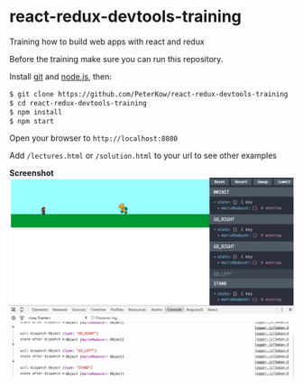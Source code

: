 # react-redux-devtools-training
Training how to build web apps with react and redux

Before the training make sure you can run this repository.

Install [git](http://git-scm.com/downloads) and [node.js](https://nodejs.org/), then:

    $ git clone https://github.com/PeterKow/react-redux-devtools-training
    $ cd react-redux-devtools-training
    $ npm install
    $ npm start

Open your browser to `http://localhost:8080`

Add `/lectures.html` or `/solution.html` to your url to see other examples

**Screenshot**
![Alt text](https://raw.githubusercontent.com/PeterKow/react-redux-devtools-training/master/training/img/screenshots/Screen%20Shot%202015-10-25.png "Mario React-Redux")
